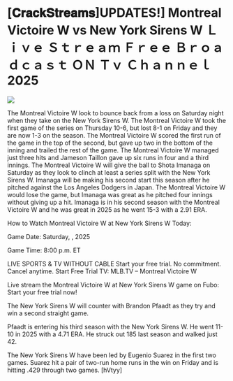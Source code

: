 # [𝐂𝐫𝐚𝐜𝐤𝐒𝐭𝐫𝐞𝐚𝐦𝐬]UPDATES!] Montreal Victoire W vs New York Sirens W Ｌｉｖｅ Ｓｔｒｅａｍ Ｆｒｅｅ Ｂｒｏａｄｃａｓｔ ＯＮ Ｔｖ Ｃｈａｎｎｅｌ  2025  
  
  
[![](https://i.imgur.com/qSNzIqt.png)](https://movie.rssnews.media/MkMJizckY.php)  
  
The Montreal Victoire W look to bounce back from a loss on Saturday night when they take on the New York Sirens W. The Montreal Victoire W took the first game of the series on Thursday 10-6, but lost 8-1 on Friday and they are now 1-3 on the season. The Montreal Victoire W scored the first run of the game in the top of the second, but gave up two in the bottom of the inning and trailed the rest of the game. The Montreal Victoire W managed just three hits and Jameson Taillon gave up six runs in four and a third innings. The Montreal Victoire W will give the ball to Shota Imanaga on Saturday as they look to clinch at least a series split with the New York Sirens W. Imanaga will be making his second start this season after he pitched against the Los Angeles Dodgers in Japan. The Montreal Victoire W would lose the game, but Imanaga was great as he pitched four innings without giving up a hit. Imanaga is in his second season with the Montreal Victoire W and he was great in 2025 as he went 15-3 with a 2.91 ERA.

How to Watch Montreal Victoire W at New York Sirens W Today:

Game Date: Saturday, , 2025

Game Time: 8:00 p.m. ET

LIVE SPORTS & TV WITHOUT CABLE
Start your free trial. No commitment. Cancel anytime.
Start Free Trial
TV: MLB.TV – Montreal Victoire W

Live stream the Montreal Victoire W at New York Sirens W game on Fubo: Start your free trial now!

The New York Sirens W will counter with Brandon Pfaadt as they try and win a second straight game.

Pfaadt is entering his third season with the New York Sirens W. He went 11-10 in 2025 with a 4.71 ERA. He struck out 185 last season and walked just 42.

The New York Sirens W have been led by Eugenio Suarez in the first two games. Suarez hit a pair of two-run home runs in the win on Friday and is hitting .429 through two games. [hVtyy]